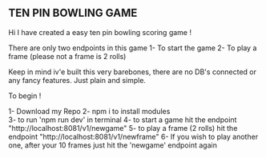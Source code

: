 ## TEN PIN BOWLING GAME

Hi I have created a easy ten pin bowling scoring game !

There are only two endpoints in this game
1- To start the game
2- To play a frame (please not a frame is 2 rolls)

Keep in mind iv'e built this very barebones, there are no DB's connected or any fancy features. Just plain and simple.

To begin !

1- Download my Repo
2- npm i to install modules  
3- to run 'npm run dev' in terminal
4- to start a game hit the endpoint "http://localhost:8081/v1/newgame"
5- to play a frame (2 rolls) hit the endpoint "http://localhost:8081/v1/newframe"
6- If you wish to play another one, after your 10 frames just hit the 'newgame' endpoint again
